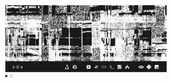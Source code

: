 <img src="./banner.png">
<details><summary> :: </summary>
<!--START_SECTION:waka-->

```
From: 09 August 2024 - To: 18 March 2025

Total Time: 1,175 hrs 36 mins

Python                     336 hrs 8 mins  ///////------------------   26.42 %
Markdown                   208 hrs 52 mins ////---------------------   16.42 %
PHP                        192 hrs 57 mins ////---------------------   15.17 %
Other                      96 hrs 30 mins  //-----------------------   07.59 %
```

<!--END_SECTION:waka-->
</details>
